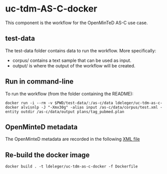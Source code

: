 # uc-tdm-AS-C-docker

This component is the workflow for the OpenMinTeD AS-C use case.

## test-data
The test-data folder contains data to run the workflow. More specifically:
* corpus/ contains a text sample that can be used as input.
* output/ is where the output of the workflow will be created.

## Run in command-line

To run the workflow (from the folder containing the README):

```docker run -i --rm -v $PWD/test-data/:/as-c/data ldeleger/uc-tdm-as-c-docker alvisnlp -J "-Xmx30g" -alias input /as-c/data/corpus/test.xml -entity outdir /as-c/data/output plans/tag_pubmed.plan```

## OpenMinteD metadata

The OpenMinteD metadata are recorded in the following [XML file](as-c.metadata.xml)

## Re-build the docker image

```docker build . -t ldeleger/uc-tdm-as-c-docker -f Dockerfile```
